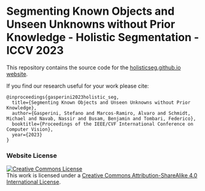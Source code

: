 # Segmenting Known Objects and Unseen Unknowns without Prior Knowledge - Holistic Segmentation - ICCV 2023

This repository contains the source code for the [holisticseg.github.io website](https://holisticseg.github.io).

If you find our research useful for your work please cite:
```
@inproceedings{gasperini2023holistic_seg,
  title={Segmenting Known Objects and Unseen Unknowns without Prior Knowledge},
  author={Gasperini, Stefano and Marcos-Ramiro, Alvaro and Schmidt, Michael and Navab, Nassir and Busam, Benjamin and Tombari, Federico},
  booktitle={Proceedings of the IEEE/CVF International Conference on Computer Vision},
  year={2023}
}
```

### Website License
<a rel="license" href="http://creativecommons.org/licenses/by-sa/4.0/"><img alt="Creative Commons License" style="border-width:0" src="https://i.creativecommons.org/l/by-sa/4.0/88x31.png" /></a><br />This work is licensed under a <a rel="license" href="http://creativecommons.org/licenses/by-sa/4.0/">Creative Commons Attribution-ShareAlike 4.0 International License</a>.
